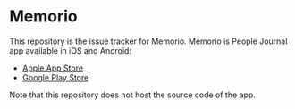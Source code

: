 # Memorio
This repository is the issue tracker for Memorio. Memorio is People Journal app available in iOS and Android:

- [Apple App Store](https://apps.apple.com/jp/app/Memorio/id1508929510)
- [Google Play Store](https://play.google.com/store/apps/details?id=io.github.suztomo.hitomemo)

Note that this repository does not host the source code of the app.
